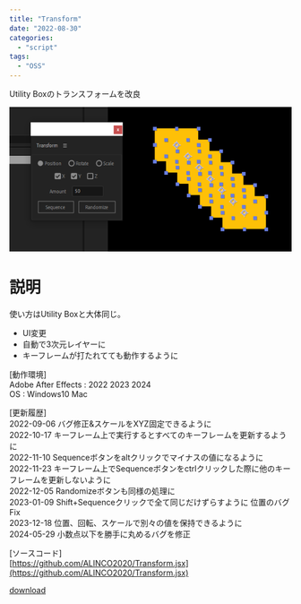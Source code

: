 ```yaml
---
title: "Transform"
date: "2022-08-30"
categories: 
  - "script"
tags:
  - "OSS"
---
```


Utility Boxのトランスフォームを改良

![](images/Transform.png)

# 説明
使い方はUtility Boxと大体同じ。

- UI変更
- 自動で3次元レイヤーに
- キーフレームが打たれてても動作するように

[動作環境]  
Adobe After Effects : 2022 2023 2024  
OS : Windows10 Mac

[更新履歴]  
2022-09-06 バグ修正&スケールをXYZ固定できるように  
2022-10-17 キーフレーム上で実行するとすべてのキーフレームを更新するように  
2022-11-10 Sequenceボタンをaltクリックでマイナスの値になるように  
2022-11-23 キーフレーム上でSequenceボタンをctrlクリックした際に他のキーフレームを更新しないように  
2022-12-05 Randomizeボタンも同様の処理に  
2023-01-09 Shift+Sequenceクリックで全て同じだけずらすように 位置のバグFix  
2023-12-18 位置、回転、スケールで別々の値を保持できるように  
2024-05-29 小数点以下を勝手に丸めるバグを修正

[ソースコード]  
[https://github.com/ALINCO2020/Transform.jsx](https://github.com/ALINCO2020/Transform.jsx)

[download](/files/Transform_V1.8.zip "download")